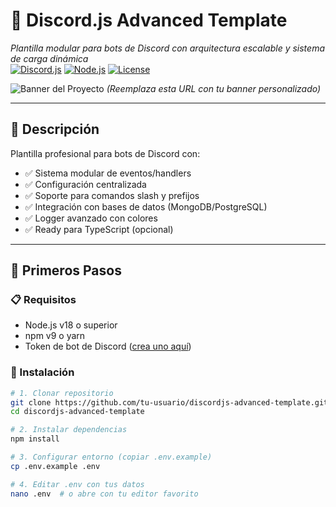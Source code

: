 # 🤖 Discord.js Advanced Template

*Plantilla modular para bots de Discord con arquitectura escalable y sistema de carga dinámica*  
[![Discord.js](https://img.shields.io/badge/Discord.js-v14-%237289DA?logo=discord)](https://discord.js.org/)
[![Node.js](https://img.shields.io/badge/Node.js-18%2B-%23339933?logo=node.js)](https://nodejs.org/)
[![License](https://img.shields.io/badge/License-MIT-green.svg)](LICENSE)

![Banner del Proyecto](https://via.placeholder.com/800x200/2C2F33/7289DA?text=Discord.js+Advanced+Template) *(Reemplaza esta URL con tu banner personalizado)*

---

## 📌 Descripción
Plantilla profesional para bots de Discord con:
- ✅ Sistema modular de eventos/handlers
- ✅ Configuración centralizada
- ✅ Soporte para comandos slash y prefijos
- ✅ Integración con bases de datos (MongoDB/PostgreSQL)
- ✅ Logger avanzado con colores
- ✅ Ready para TypeScript (opcional)

---

## 🚀 Primeros Pasos

### 📋 Requisitos
- Node.js v18 o superior
- npm v9 o yarn
- Token de bot de Discord ([crea uno aquí](https://discord.com/developers/applications))

### 🔧 Instalación
```bash
# 1. Clonar repositorio
git clone https://github.com/tu-usuario/discordjs-advanced-template.git
cd discordjs-advanced-template

# 2. Instalar dependencias
npm install

# 3. Configurar entorno (copiar .env.example)
cp .env.example .env

# 4. Editar .env con tus datos
nano .env  # o abre con tu editor favorito
